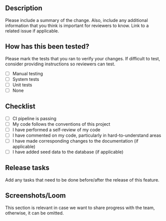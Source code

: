 ## Description

Please include a summary of the change. Also, include any additional information that you think is important for reviewers to know. Link to a related issue if applicable.

## How has this been tested?

Please mark the tests that you ran to verify your changes. If difficult to test, consider providing instructions so reviewers can test.

- [ ] Manual testing
- [ ] System tests
- [ ] Unit tests
- [ ] None

## Checklist

- [ ] CI pipeline is passing
- [ ] My code follows the conventions of this project
- [ ] I have performed a self-review of my code
- [ ] I have commented on my code, particularly in hard-to-understand areas
- [ ] I have made corresponding changes to the documentation (if applicable)
- [ ] I have added seed data to the database (if applicable)

## Release tasks

Add any tasks that need to be done before/after the release of this feature.

## Screenshots/Loom

This section is relevant in case we want to share progress with the team, otherwise, it can be omitted.
